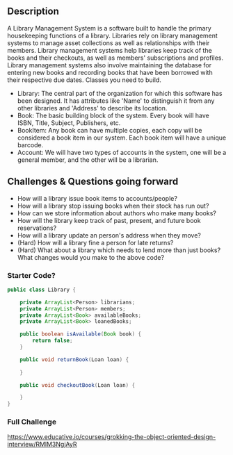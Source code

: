 ## Description
A Library Management System is a software built to handle the primary housekeeping functions of a library. Libraries rely on library management systems to manage asset collections as well as relationships with their members. Library management systems help libraries keep track of the books and their checkouts, as well as members' subscriptions and profiles.
Library management systems also involve maintaining the database for entering new books and recording books that have been borrowed with their respective due dates.
Classes you need to build.
- Library: The central part of the organization for which this software has been designed. It has attributes like 'Name' to distinguish it from any other libraries and 'Address' to describe its location.
- Book: The basic building block of the system. Every book will have ISBN, Title, Subject, Publishers, etc.
- BookItem: Any book can have multiple copies, each copy will be considered a book item in our system. Each book item will have a unique barcode.
- Account: We will have two types of accounts in the system, one will be a general member, and the other will be a librarian.

## Challenges & Questions going forward
- How will a library issue book items to accounts/people?
- How will a library stop issuing books when their stock has run out?
- How can we store information about authors who make many books?
- How will the library keep track of past, present, and future book reservations?
- How will a library update an person's address when they move?
- (Hard) How will a library fine a person for late returns?
- (Hard) What about a library which needs to lend more than just books? What changes would you make to the above code?

### Starter Code?
``` java
public class Library {

    private ArrayList<Person> librarians;
    private ArrayList<Person> members;
    private ArrayList<Book> availableBooks;
    private ArrayList<Book> loanedBooks;

    public boolean isAvailable(Book book) {
        return false;
    }

    public void returnBook(Loan loan) {
        
    }

    public void checkoutBook(Loan loan) {

    }
}
```

### Full Challenge
https://www.educative.io/courses/grokking-the-object-oriented-design-interview/RMlM3NgjAyR
